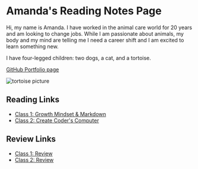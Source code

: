 # Amanda's Reading Notes Page

Hi, my name is Amanda. I have worked in the animal care world for 20 years and am looking to change jobs. While I am passionate about animals, my body and my mind are telling me I need a career shift and I am excited to learn something new. 

I have four-legged children: two dogs, a cat, and a tortoise.

[GitHub Portfolio page](https://github.com/ashaff24)

![tortoise picture](https://www.thesprucepets.com/thmb/ZhoosbjJW0_47-asAJBy23wo1v8=/960x0/filters:no_upscale():max_bytes(150000):strip_icc():format(webp)/Indianstartortoise-GettyImages-158473585-590f87235f9b586470b20633.jpg)

## Reading Links

- [Class 1: Growth Mindset & Markdown](Markdown.md)
- [Class 2: Create Coder's Computer](Coders_Computer.md)

## Review Links

- [Class 1: Review](class1_review.md)
- [Class 2: Review](class2_review.md)


